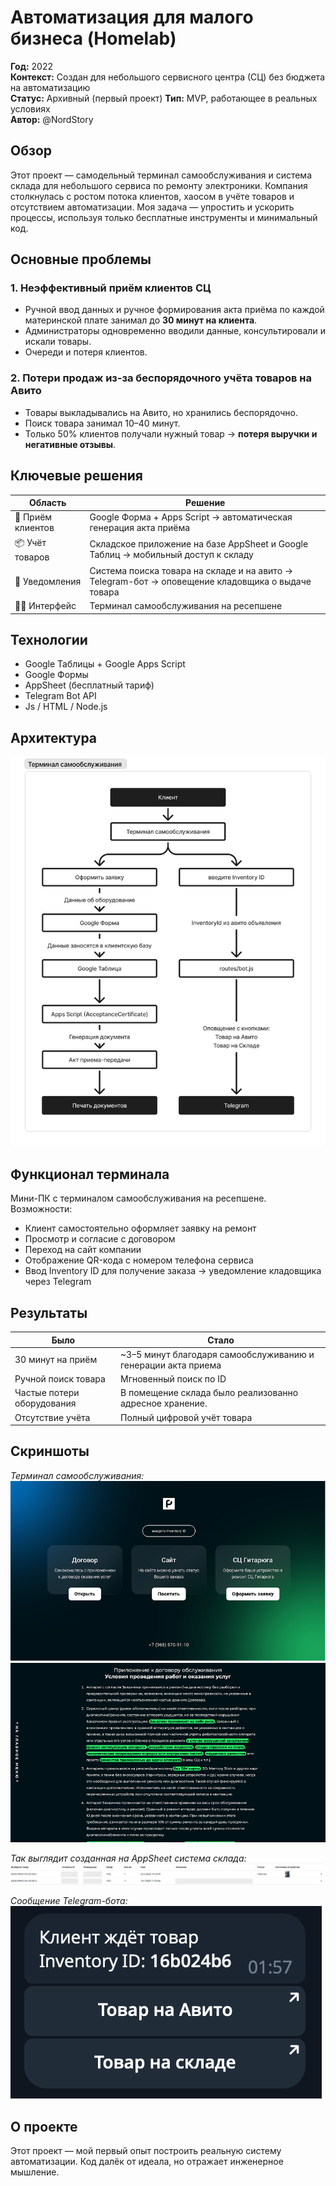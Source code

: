 # Автоматизация для малого бизнеса (Homelab)

**Год:** 2022  
**Контекст:** Создан для небольшого сервисного центра (СЦ) без бюджета на автоматизацию  
**Статус:** Архивный (первый проект) 
**Тип:** MVP, работающее в реальных условиях  
**Автор:** @NordStory

## Обзор

Этот проект — самодельный терминал самообслуживания и система склада для небольшого сервиса по ремонту электроники. Компания столкнулась с ростом потока клиентов, хаосом в учёте товаров и отсутствием автоматизации. Моя задача — упростить и ускорить процессы, используя только бесплатные инструменты и минимальный код.

## Основные проблемы

### 1. Неэффективный приём клиентов СЦ

- Ручной ввод данных и ручное формирования акта приёма по каждой материнской плате занимал до **30 минут на клиента**.
- Администраторы одновременно вводили данные, консультировали и искали товары.
- Очереди и потеря клиентов.

### 2. Потери продаж из-за беспорядочного учёта товаров на Авито

- Товары выкладывались на Авито, но хранились беспорядочно.
- Поиск товара занимал 10–40 минут.
- Только 50% клиентов получали нужный товар → **потеря выручки и негативные отзывы**.

## Ключевые решения

| Область             | Решение                                                                   |
|---------------------|---------------------------------------------------------------------------|
| 🧾 Приём клиентов    | Google Форма + Apps Script → автоматическая генерация акта приёма        |
| 📦 Учёт товаров      | Складское приложение на базе AppSheet и Google Таблиц → мобильный доступ к складу     |
| 💬 Уведомления       | Система поиска товара на складе и на авито → Telegram-бот → оповещение кладовщика о выдаче товара                           |
| 🧑‍💻 Интерфейс       | Терминал самообслуживания на ресепшене               |

## Технологии

- Google Таблицы + Google Apps Script  
- Google Формы  
- AppSheet (бесплатный тариф)  
- Telegram Bot API  
- Js / HTML / Node.js

## Архитектура

![functionalDiagram](./docs/functionalDiagram.png)

## Функционал терминала

Мини-ПК с терминалом самообслуживания на ресепшене. Возможности:

* Клиент самостоятельно оформляет заявку на ремонт
* Просмотр и согласие с договором
* Переход на сайт компании
* Отображение QR-кода с номером телефона сервиса
* Ввод Inventory ID для получение заказа → уведомление кладовщика через Telegram

## Результаты

| Было                 | Стало                                  |
| -------------------- | -------------------------------------- |
| 30 минут на приём    | \~3–5 минут благодаря самообслуживанию и генерации акта приема |
| Ручной поиск товара  | Мгновенный поиск по ID                 |
| Частые потери оборудования | В помещение склада было реализованно адресное хранение.        |
| Отсутствие учёта     | Полный цифровой учёт товара            |

## Скриншоты

_Терминал самообслуживания:_ ![Terminal](./docs/main-terminal.png)
![Terminal](./docs/Terms.png)

_Так выглядит созданная на AppSheet система склада:_ ![Storage](./docs/Storage.jpg)

_Сообщение Telegram-бота:_ ![TG_bot](./docs/TG_bot.png)

## О проекте

Этот проект — мой первый опыт построить реальную систему автоматизации. Код далёк от идеала, но отражает инженерное мышление.